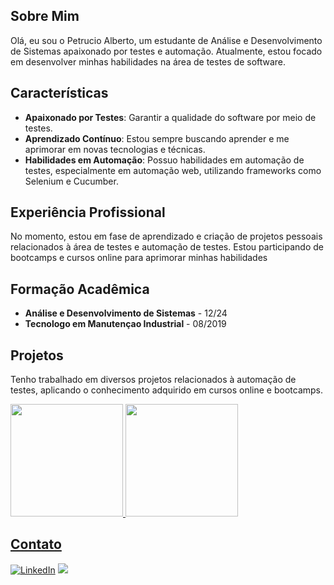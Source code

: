 ## Sobre Mim

Olá, eu sou o Petrucio Alberto, um estudante de Análise e Desenvolvimento de Sistemas apaixonado por testes e automação. Atualmente, estou focado em desenvolver minhas habilidades na área de testes de software.

## Características


- **Apaixonado por Testes**: Garantir a qualidade do software por meio de testes.
- **Aprendizado Contínuo**: Estou sempre buscando aprender e me aprimorar em novas tecnologias e técnicas.
- **Habilidades em Automação**: Possuo habilidades em automação de testes, especialmente em automação web, utilizando frameworks como Selenium e Cucumber.


## Experiência Profissional

No momento, estou em fase de aprendizado e criação de projetos pessoais relacionados à área de testes e automação de testes. Estou participando de bootcamps e cursos online para aprimorar minhas habilidades

## Formação Acadêmica

- **Análise e Desenvolvimento de Sistemas** - 12/24
-  **Tecnologo em Manutençao Industrial** - 08/2019

## Projetos

Tenho trabalhado em diversos projetos relacionados à automação de testes, aplicando o conhecimento adquirido em cursos online e bootcamps.

<div>
<a href="https://github.com/PetrucioAlberto"> 
<img loading="lazy" height="180em" src="https://github-readme-stats.vercel.app/api/top-langs/?Petrucio-Alberto&layout=compact&langs_count=7&theme=dracula"/>
<img loading="lazy" height="180em" src="https://github-readme-stats.vercel.app/api?Petrucio-Alberto&show_icons=true&theme=dracula&include_all_commits=true&count_private=true"/>
</div>

## Contato

[![LinkedIn](https://img.shields.io/badge/LinkedIn-0077B5?style=for-the-badge&logo=linkedin&logoColor=white)](https://www.linkedin.com/feed/) 
<a href = "petruciolima2406@hotmail.com"><img loading="lazy" src="https://img.shields.io/badge/Gmail-D14836?style=for-the-badge&logo=gmail&logoColor=white" target="_blank"></a>
